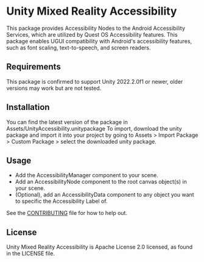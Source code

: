 # Unity Mixed Reality Accessibility

This package provides Accessibility Nodes to the Android Accessibility Services, which are utilized by Quest OS Accessibility features. This package enables UGUI compatibility with Android's accessibility features, such as font scaling, text-to-speech, and screen readers.

## Requirements

This package is confirmed to support Unity 2022.2.0f1 or newer, older versions may work but are not tested.

## Installation

You can find the latest version of the package in Assets/UnityAccessibility.unitypackage
To import, download the unity package and import it into your project by going to Assets > Import Package > Custom Package > select the downloaded unity package.

## Usage

* Add the AccessibilityManager component to your scene.
* Add an AccessibilityNode component to the root canvas object(s) in your scene.
* (Optional), add an AccessibilityData component to any object you want to specific the Accessibility Label of.

See the [CONTRIBUTING](CONTRIBUTING.md) file for how to help out.

## License

Unity Mixed Reality Accessibility is Apache License 2.0 licensed, as found in the LICENSE file.
